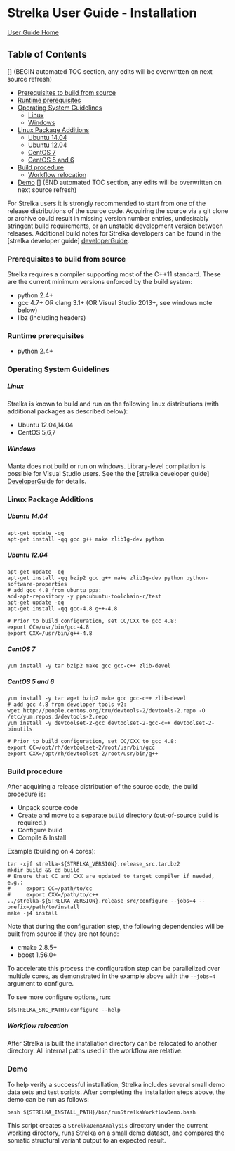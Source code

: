Strelka User Guide - Installation
=================================

[User Guide Home](README.md)

## Table of Contents
[] (BEGIN automated TOC section, any edits will be overwritten on next source refresh)
* [Prerequisites to build from source](#prerequisites-to-build-from-source)
* [Runtime prerequisites](#runtime-prerequisites)
* [Operating System Guidelines](#operating-system-guidelines)
    * [Linux](#linux)
    * [Windows](#windows)
* [Linux Package Additions](#linux-package-additions)
    * [Ubuntu 14.04](#ubuntu-1404)
    * [Ubuntu 12.04](#ubuntu-1204)
    * [CentOS 7](#centos-7)
    * [CentOS 5 and 6](#centos-5-and-6)
* [Build procedure](#build-procedure)
    * [Workflow relocation](#workflow-relocation)
* [Demo](#demo)
[] (END automated TOC section, any edits will be overwritten on next source refresh)

For Strelka users it is strongly recommended to start from one of the
release distributions of the source code. Acquiring the source via a
git clone or archive could result in missing version number entries,
undesirably stringent build requirements, or an unstable development
version between releases. Additional build notes for Strelka developers
can be found in the [strelka developer guide] [developerGuide].

[DeveloperGuide]:../developerGuide/README.md


### Prerequisites to build from source

Strelka requires a compiler supporting most of the C++11 standard. These
are the current minimum versions enforced by the build system:

* python 2.4+
* gcc 4.7+ OR clang 3.1+ (OR Visual Studio 2013+, see windows note below)
* libz (including headers)

### Runtime prerequisites

* python 2.4+

### Operating System Guidelines

##### Linux

Strelka is known to build and run on the following linux distributions
(with additional packages as described below):

- Ubuntu 12.04,14.04
- CentOS 5,6,7

##### Windows

Manta does not build or run on windows. Library-level compilation is
possible for Visual Studio users. See the the [strelka developer guide] [DeveloperGuide] for details.

### Linux Package Additions

##### Ubuntu 14.04

    apt-get update -qq
    apt-get install -qq gcc g++ make zlib1g-dev python

##### Ubuntu 12.04

    apt-get update -qq
    apt-get install -qq bzip2 gcc g++ make zlib1g-dev python python-software-properties
    # add gcc 4.8 from ubuntu ppa:
    add-apt-repository -y ppa:ubuntu-toolchain-r/test
    apt-get update -qq
    apt-get install -qq gcc-4.8 g++-4.8

    # Prior to build configuration, set CC/CXX to gcc 4.8:
    export CC=/usr/bin/gcc-4.8
    export CXX=/usr/bin/g++-4.8

##### CentOS 7

    yum install -y tar bzip2 make gcc gcc-c++ zlib-devel

##### CentOS 5 and 6

    yum install -y tar wget bzip2 make gcc gcc-c++ zlib-devel
    # add gcc 4.8 from developer tools v2:
    wget http://people.centos.org/tru/devtools-2/devtools-2.repo -O /etc/yum.repos.d/devtools-2.repo
    yum install -y devtoolset-2-gcc devtoolset-2-gcc-c++ devtoolset-2-binutils

    # Prior to build configuration, set CC/CXX to gcc 4.8:
    export CC=/opt/rh/devtoolset-2/root/usr/bin/gcc
    export CXX=/opt/rh/devtoolset-2/root/usr/bin/g++

### Build procedure

After acquiring a release distribution of the source code, the build
procedure is:

* Unpack source code
* Create and move to a separate `build` directory (out-of-source build is required.)
* Configure build
* Compile & Install

Example (building on 4 cores):

    tar -xjf strelka-${STRELKA_VERSION}.release_src.tar.bz2
    mkdir build && cd build
    # Ensure that CC and CXX are updated to target compiler if needed, e.g.:
    #     export CC=/path/to/cc
    #     export CXX=/path/to/c++
    ../strelka-${STRELKA_VERSION}.release_src/configure --jobs=4 --prefix=/path/to/install
    make -j4 install

Note that during the configuration step, the following dependencies
will be built from source if they are not found:

* cmake 2.8.5+
* boost 1.56.0+

To accelerate this process the configuration step can be parallelized
over multiple cores, as demonstrated in the example above with the
`--jobs=4` argument to configure.

To see more configure options, run:

    ${STRELKA_SRC_PATH}/configure --help

##### Workflow relocation

After Strelka is built the installation directory can be relocated to
another directory.  All internal paths used in the workflow are
relative.

### Demo

To help verify a successful installation, Strelka includes several small demo
data sets and test scripts. After completing the installation steps
above, the demo can be run as follows:

    bash ${STRELKA_INSTALL_PATH}/bin/runStrelkaWorkflowDemo.bash

This script creates a `StrelkaDemoAnalysis` directory under the current
working directory, runs Strelka on a small demo dataset, and compares the
somatic structural variant output to an expected result.
